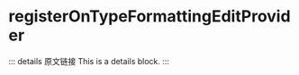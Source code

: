 # registerOnTypeFormattingEditProvider
        
::: details 原文链接
This is a details block.
:::
        